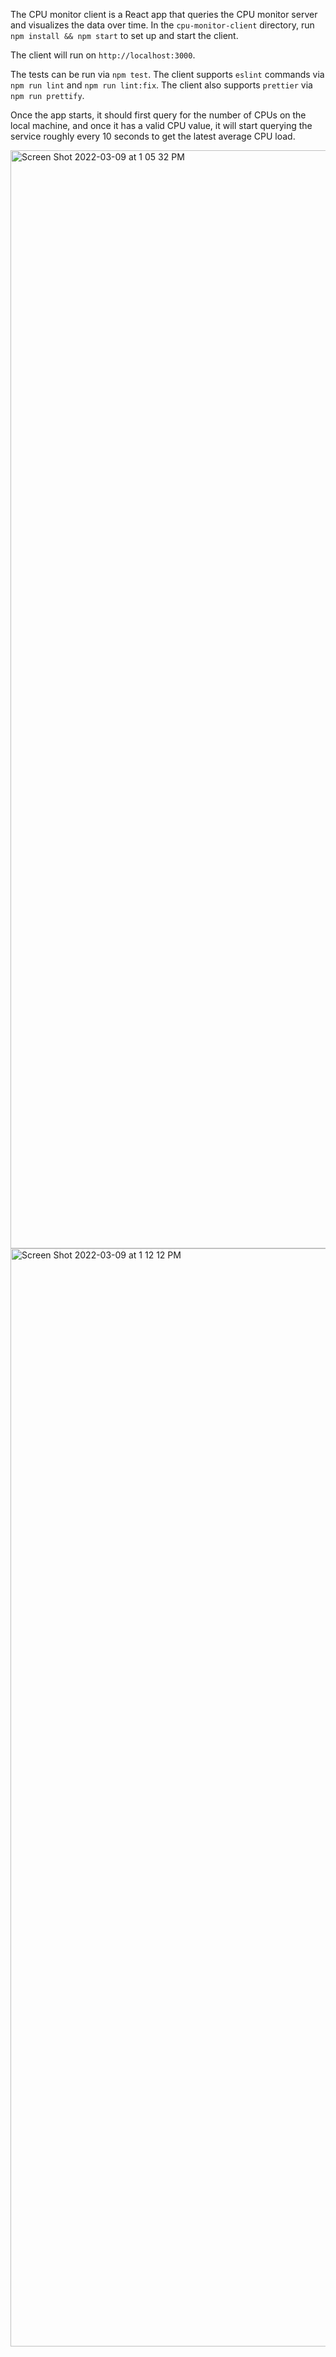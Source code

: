 The CPU monitor client is a React app that queries the CPU monitor server and visualizes the data over time. In the `cpu-monitor-client` directory, run `npm install && npm start` to set up and start the client. 

The client will run on `http://localhost:3000`.

The tests can be run via `npm test`. The client supports `eslint` commands via `npm run lint` and 
`npm run lint:fix`. The client also supports `prettier` via `npm run prettify`.

Once the app starts, it should first query for the number of CPUs on the local machine, and once it has a valid CPU value, it will start querying the service roughly every 10 seconds to get the latest average CPU load.


<img width="1757" alt="Screen Shot 2022-03-09 at 1 05 32 PM" src="https://user-images.githubusercontent.com/15752075/157440371-242d1ccb-918c-42ec-ac00-d845e0b8e6a4.png">
<img width="1757" alt="Screen Shot 2022-03-09 at 1 12 12 PM" src="https://user-images.githubusercontent.com/15752075/157440378-21579064-011e-44a4-929a-f29e5e876035.png">

